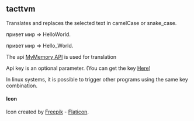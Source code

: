 ## tacttvm

Translates and replaces the selected text in camelCase or snake_case.

привет мир => HelloWorld.

привет мир => Hello_World.

The api [MyMemory API](https://mymemory.translated.net/doc/spec.php) is used for translation

Api key is an optional parameter. (You can get the key [Here](https://mymemory.translated.net/doc/keygen.php))


In linux systems, it is possible to trigger other programs using the same key combination.

#### Icon
Icon created by [Freepik](https://www.freepik.com) - [Flaticon](https://www.flaticon.com/free-icons/translator).
